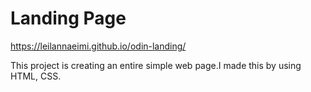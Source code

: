 # Landing Page

https://leilannaeimi.github.io/odin-landing/

This project is creating an entire simple web page.I made this by using HTML, CSS.
